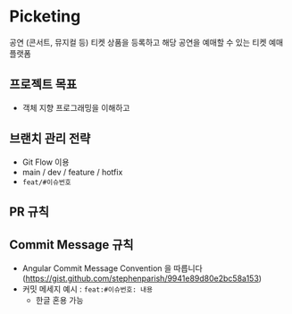 # Picketing
공연 (콘서트, 뮤지컬 등) 티켓 상품을 등록하고 해당 공연을 예매할 수 있는 티켓 예매 플랫폼


## 프로젝트 목표
- 객체 지향 프로그래밍을 이해하고

## 브랜치 관리 전략
- Git Flow 이용
- main / dev / feature / hotfix
- `feat/#이슈번호`
 
## PR 규칙

## Commit Message 규칙
- Angular Commit Message Convention 을 따릅니다 (https://gist.github.com/stephenparish/9941e89d80e2bc58a153)
- 커밋 메세지 예시 : `feat:#이슈번호: 내용`
    - 한글 혼용 가능 
